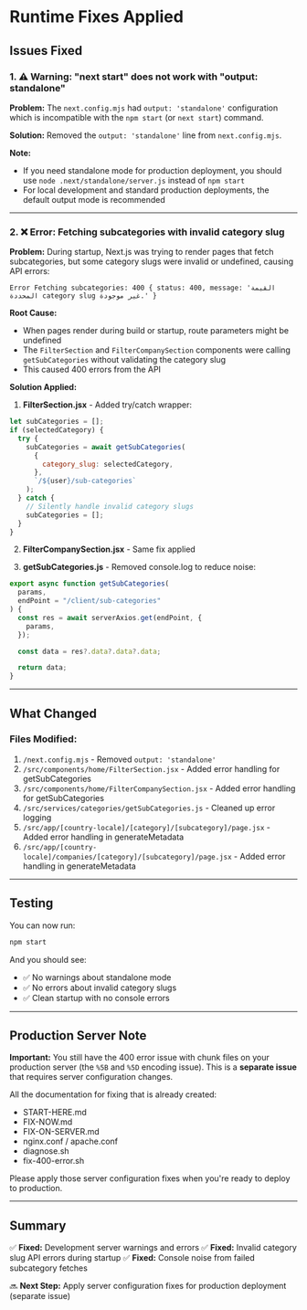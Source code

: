 # Runtime Fixes Applied

## Issues Fixed

### 1. ⚠️ Warning: "next start" does not work with "output: standalone"

**Problem:** The `next.config.mjs` had `output: 'standalone'` configuration which is incompatible with the `npm start` (or `next start`) command.

**Solution:** Removed the `output: 'standalone'` line from `next.config.mjs`.

**Note:** 
- If you need standalone mode for production deployment, you should use `node .next/standalone/server.js` instead of `npm start`
- For local development and standard production deployments, the default output mode is recommended

---

### 2. ❌ Error: Fetching subcategories with invalid category slug

**Problem:** During startup, Next.js was trying to render pages that fetch subcategories, but some category slugs were invalid or undefined, causing API errors:
```
Error Fetching subcategories: 400 { status: 400, message: 'القيمة المحددة category slug غير موجودة.' }
```

**Root Cause:** 
- When pages render during build or startup, route parameters might be undefined
- The `FilterSection` and `FilterCompanySection` components were calling `getSubCategories` without validating the category slug
- This caused 400 errors from the API

**Solution Applied:**

1. **FilterSection.jsx** - Added try/catch wrapper:
```jsx
let subCategories = [];
if (selectedCategory) {
  try {
    subCategories = await getSubCategories(
      {
        category_slug: selectedCategory,
      },
      `/${user}/sub-categories`
    );
  } catch {
    // Silently handle invalid category slugs
    subCategories = [];
  }
}
```

2. **FilterCompanySection.jsx** - Same fix applied

3. **getSubCategories.js** - Removed console.log to reduce noise:
```javascript
export async function getSubCategories(
  params,
  endPoint = "/client/sub-categories"
) {
  const res = await serverAxios.get(endPoint, {
    params,
  });

  const data = res?.data?.data?.data;

  return data;
}
```

---

## What Changed

### Files Modified:
1. `/next.config.mjs` - Removed `output: 'standalone'`
2. `/src/components/home/FilterSection.jsx` - Added error handling for getSubCategories
3. `/src/components/home/FilterCompanySection.jsx` - Added error handling for getSubCategories  
4. `/src/services/categories/getSubCategories.js` - Cleaned up error logging
5. `/src/app/[country-locale]/[category]/[subcategory]/page.jsx` - Added error handling in generateMetadata
6. `/src/app/[country-locale]/companies/[category]/[subcategory]/page.jsx` - Added error handling in generateMetadata

---

## Testing

You can now run:
```bash
npm start
```

And you should see:
- ✅ No warnings about standalone mode
- ✅ No errors about invalid category slugs
- ✅ Clean startup with no console errors

---

## Production Server Note

**Important:** You still have the 400 error issue with chunk files on your production server (the `%5B` and `%5D` encoding issue). This is a **separate issue** that requires server configuration changes.

All the documentation for fixing that is already created:
- START-HERE.md
- FIX-NOW.md
- FIX-ON-SERVER.md
- nginx.conf / apache.conf
- diagnose.sh
- fix-400-error.sh

Please apply those server configuration fixes when you're ready to deploy to production.

---

## Summary

✅ **Fixed:** Development server warnings and errors
✅ **Fixed:** Invalid category slug API errors during startup
✅ **Fixed:** Console noise from failed subcategory fetches

🔜 **Next Step:** Apply server configuration fixes for production deployment (separate issue)
